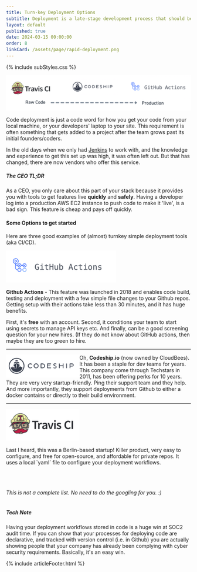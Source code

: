 ```yaml
---
title: Turn-key Deployment Options
subtitle: Deployment is a late-stage development process that should be included from inceptions of a project.
layout: default
published: true
date: 2024-03-15 00:00:00
order: 8
linkCard: /assets/page/rapid-deployment.png
---
```


{% include subStyles.css %}

<img src="/assets/page/rapid-deployment.png" class="img-fluid">

Code deployment is just a code word for how you get your code from your local machine, or your developers' laptop to your site. This requirement is often something that gets added to a project after the team grows past its initial founders/coders.

In the old days when we only had [Jenkins](https://en.wikipedia.org/wiki/Jenkins_(software)) to work with, and the knowledge and experience to get this set up was high, it
was often left out. But that has changed, there are now vendors who offer this service.

<div class="ceo-note">
    <h5>
        The CEO TL;DR
    </h5>
    <p>
        As a CEO, you only care about this part of your stack because it provides you with tools to get features live <b>quickly</b> and <b>safely</b>.
        Having a developer log into a production AWS EC2 instance to push code to make it 'live', is a bad sign. This feature is cheap and pays off quickly.
    </p>
</div>

#### Some Options to get started

Here are three good examples of (almost) turnkey simple deployment tools (aka CI/CD).

<div class="row">
    <div class="col-4">
        <a href="https://github.com/features/actions" target="_blank">
            <img src="/assets/images/github-actions.png" width="300">
        </a>
    </div>
    <div class="col-8">
        <p>
            <b>Github Actions</b> - This feature was launched in 2018 and enables code build, testing and
            deployment with a few simple file changes to your Github repos. Getting setup with
            their actions take less than 30 minutes, and it has huge benefits.
        </p>
        <p>
            First, it's <b>free</b> with an account. Second, it conditions your team to start
            using secrets to manage API keys etc. And finally, can be a good screening question
            for your new hires. (If they do not know about GitHub actions, then maybe they are too green to hire.
        </p>
    </div>
</div>

<hr>

<div class="row">
    <div class="col-4">
        <a href="https://www.cloudbees.com/products/codeship" target="_blank">
            <img src="/assets/images/codeship.png" style="float: left;" width="200">
        </a>
    </div>
    <div class="col-8">
        <p>
            Oh, <b>Codeship.io</b> (now owned by CloudBees). It has been a staple for dev teams for years. This company
            come through Techstars in 2011, has been offering perks for 10 years. They are very very startup-friendly.
            Ping their support team and they help. And more importantly, they support deployments from Github to either
            a docker contains or directly to their build environment.
        </p>
    </div>
</div>

<hr>

<div class="row">
    <div class="col-4">
        <a href="https://www.travis-ci.com/" target="_blank">
            <img src="/assets/images/travis-ci.png" width="200">
        </a>
    </div>
    <div class="col-8">
        <p>
            Last I heard, this was a Berlin-based startup! Killer product, very easy to configure, and 
            free for open-source, and affordable for private repos. It uses a local `yaml` file to configure 
            your deployment workflows.
        </p>
    </div>
</div>

<br>
<br>
<br>
<i>
    This is not a complete list. No need to do the googling for you. :)
</i>
<br>
<br>

<div class="tech-note">
    <h5>
    Tech Note
    </h5>
    <p>
        Having your deployment workflows stored in code is a huge win at SOC2 audit time. If you can show
        that your processes for deploying code are declarative, and tracked with version control (i.e. in Github) you are actually showing people that your company has already been complying with cyber security requirements. Basically, it's an easy win.
    </p>
</div>

{% include articleFooter.html %}
